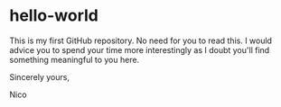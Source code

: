# hello-world

This is my first GitHub repository. No need for you to read this. I would advice you to spend your time more interestingly as I doubt you'll find something meaningful to you here.

Sincerely yours,

Nico
